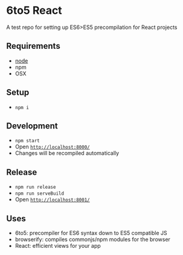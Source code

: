 # 6to5 React

A test repo for setting up ES6>ES5 precompilation for React projects

## Requirements

- [node](http://nodejs.org/)
- npm
- OSX

## Setup

- `npm i`

## Development

- `npm start`
- Open [`http://localhost:8000/`](http://localhost:8000/)
- Changes will be recompiled automatically

## Release

- `npm run release`
- `npm run serveBuild`
- Open [`http://localhost:8001/`](http://localhost:8001/)

## Uses

- 6to5: precompiler for ES6 syntax down to ES5 compatible JS
- browserify: compiles commonjs/npm modules for the browser
- React: efficient views for your app